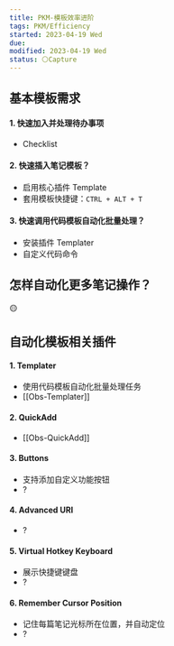 ```yaml
---
title: PKM-模板效率进阶
tags: PKM/Efficiency
started: 2023-04-19 Wed
due:
modified: 2023-04-19 Wed
status: ⚪Capture
---
```

## 基本模板需求
#### 1. 快速加入并处理待办事项
- Checklist
#### 2. 快速插入笔记模板？
- 启用核心插件 Template
- 套用模板快捷键：`CTRL + ALT + T`
#### 3. 快速调用代码模板自动化批量处理？
- 安装插件 Templater
- 自定义代码命令
## 怎样自动化更多笔记操作？
🟡
## 自动化模板相关插件
#### 1. Templater
- 使用代码模板自动化批量处理任务
- [[Obs-Templater]]
#### 2. QuickAdd
- [[Obs-QuickAdd]]
#### 3. Buttons
- 支持添加自定义功能按钮
- ?
#### 4. Advanced URI
- ?
#### 5. Virtual Hotkey Keyboard 
- 展示快捷键键盘
- ?
#### 6. Remember Cursor Position
- 记住每篇笔记光标所在位置，并自动定位
- ?